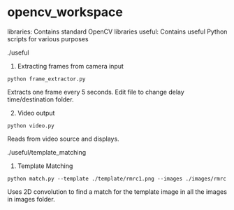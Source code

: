 # opencv_workspace

libraries: Contains standard OpenCV libraries
useful: Contains useful Python scripts for various purposes

./useful

1. Extracting frames from camera input
```
python frame_extractor.py
```
Extracts one frame every 5 seconds. Edit file to change delay time/destination folder.

2. Video output
```
python video.py
```
Reads from video source and displays.

./useful/template_matching

1. Template Matching
```
python match.py --template ./template/rmrc1.png --images ./images/rmrc
```
Uses 2D convolution to find a match for the template image in all the images in images folder.
